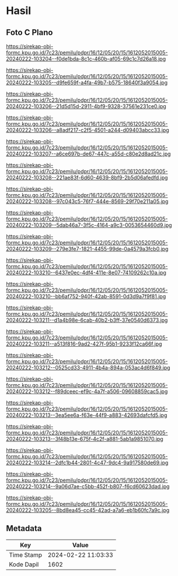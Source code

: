 # Hasil

## Foto C Plano

https://sirekap-obj-formc.kpu.go.id/7c23/pemilu/pdpr/16/12/05/20/15/1612052015005-20240222-103204--f0de1bda-8c1c-460b-af05-69c1c7d26a18.jpg

https://sirekap-obj-formc.kpu.go.id/7c23/pemilu/pdpr/16/12/05/20/15/1612052015005-20240222-103205--d9fe659f-a4fa-49b7-b575-18640f3a9054.jpg

https://sirekap-obj-formc.kpu.go.id/7c23/pemilu/pdpr/16/12/05/20/15/1612052015005-20240222-103206--21d5d15d-2911-4bf9-9328-37561e231ce0.jpg

https://sirekap-obj-formc.kpu.go.id/7c23/pemilu/pdpr/16/12/05/20/15/1612052015005-20240222-103206--a8adf217-c2f5-4501-a244-d09403abcc33.jpg

https://sirekap-obj-formc.kpu.go.id/7c23/pemilu/pdpr/16/12/05/20/15/1612052015005-20240222-103207--a6ce697b-de67-447c-a55d-c80e2d8ad21c.jpg

https://sirekap-obj-formc.kpu.go.id/7c23/pemilu/pdpr/16/12/05/20/15/1612052015005-20240222-103208--221ae83f-6d60-4639-8bf9-2b5d06afedfd.jpg

https://sirekap-obj-formc.kpu.go.id/7c23/pemilu/pdpr/16/12/05/20/15/1612052015005-20240222-103208--97c043c5-76f7-444e-8569-29f70e211a05.jpg

https://sirekap-obj-formc.kpu.go.id/7c23/pemilu/pdpr/16/12/05/20/15/1612052015005-20240222-103209--5dab46a7-3f5c-4164-a9c3-0053654460d9.jpg

https://sirekap-obj-formc.kpu.go.id/7c23/pemilu/pdpr/16/12/05/20/15/1612052015005-20240222-103209--279e3fe7-1821-4455-99de-0a4579a3fcb0.jpg

https://sirekap-obj-formc.kpu.go.id/7c23/pemilu/pdpr/16/12/05/20/15/1612052015005-20240222-103210--6437e0ec-4df4-411e-8e07-74109262c10a.jpg

https://sirekap-obj-formc.kpu.go.id/7c23/pemilu/pdpr/16/12/05/20/15/1612052015005-20240222-103210--bb6af752-940f-42ab-8591-0d3d9a7f9f81.jpg

https://sirekap-obj-formc.kpu.go.id/7c23/pemilu/pdpr/16/12/05/20/15/1612052015005-20240222-103211--d1a4b98e-6cab-40b2-b3ff-37e0540d6373.jpg

https://sirekap-obj-formc.kpu.go.id/7c23/pemilu/pdpr/16/12/05/20/15/1612052015005-20240222-103211--a513f816-9ad2-427f-95b1-9233f12ca66f.jpg

https://sirekap-obj-formc.kpu.go.id/7c23/pemilu/pdpr/16/12/05/20/15/1612052015005-20240222-103212--0525cd33-4911-4b4a-894a-053ac4d6f849.jpg

https://sirekap-obj-formc.kpu.go.id/7c23/pemilu/pdpr/16/12/05/20/15/1612052015005-20240222-103212--f89dceec-ef9c-4a7f-a506-09608859cac5.jpg

https://sirekap-obj-formc.kpu.go.id/7c23/pemilu/pdpr/16/12/05/20/15/1612052015005-20240222-103213--3ea5ee6a-f63e-44f9-a883-42693dafcfd5.jpg

https://sirekap-obj-formc.kpu.go.id/7c23/pemilu/pdpr/16/12/05/20/15/1612052015005-20240222-103213--3f48b13e-675f-4c2f-a881-5ab1a9851070.jpg

https://sirekap-obj-formc.kpu.go.id/7c23/pemilu/pdpr/16/12/05/20/15/1612052015005-20240222-103214--2dfc1b44-2801-4c47-9dc4-9a917580de69.jpg

https://sirekap-obj-formc.kpu.go.id/7c23/pemilu/pdpr/16/12/05/20/15/1612052015005-20240222-103214--9a06d7ae-c5bb-452f-b807-f6cd60623dad.jpg

https://sirekap-obj-formc.kpu.go.id/7c23/pemilu/pdpr/16/12/05/20/15/1612052015005-20240222-103205--8bd8ea45-cc45-42ad-a7a6-eb1b60fc7a9c.jpg


## Metadata

| Key        | Value               |
| ---------- | ------------------- |
| Time Stamp | 2024-02-22 11:03:33 |
| Kode Dapil | 1602                |



